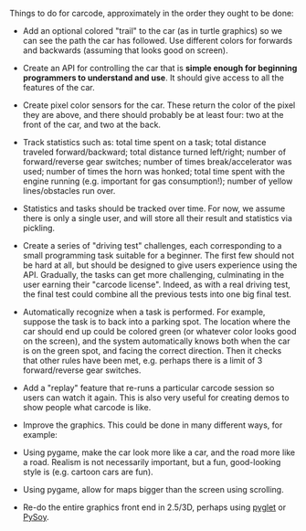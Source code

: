 Things to do for carcode, approximately in the order they ought to be done:

  * Add an optional colored "trail" to the car (as in turtle graphics) so we can see the path the car has followed. Use different colors for forwards and backwards (assuming that looks good on screen).

  * Create an API for controlling the car that is **simple enough for beginning programmers to understand and use**. It should give access to all the features of the car.

  * Create pixel color sensors for the car. These return the color of the pixel they are above, and there should probably be at least four: two at the front of the car, and two at the back.

  * Track statistics such as: total time spent on a task; total distance traveled forward/backward; total distance turned left/right; number of forward/reverse gear switches; number of times break/accelerator was used; number of times the horn was honked; total time spent with the engine running (e.g. important for gas consumption!); number of yellow lines/obstacles run over.

  * Statistics and tasks should be tracked over time. For now, we assume there is only a single user, and will store all their result and statistics via pickling.

  * Create a series of "driving test" challenges, each corresponding to a small programming task suitable for a beginner. The first few should not be hard at all, but should be designed to give users experience using the API. Gradually, the tasks can get more challenging, culminating in the user earning their "carcode license". Indeed, as with a real driving test, the final test could combine all the previous tests into one big final test.

  * Automatically recognize when a task is performed. For example, suppose the task is to back into a parking spot. The location where the car should end up could be colored green (or whatever color looks good on the screen), and the system automatically knows both when the car is on the green spot, and facing the correct direction. Then it checks that other rules have been met, e.g. perhaps there is a limit of 3 forward/reverse gear switches.

  * Add a "replay" feature that re-runs a particular carcode session so users can watch it again. This is also very useful for creating demos to show people what carcode is like.

  * Improve the graphics. This could be done in many different ways, for example:

  * Using pygame, make the car look more like a car, and the road more like a road. Realism is not necessarily important, but a fun, good-looking style is (e.g. cartoon cars are fun).

  * Using pygame, allow for maps bigger than the screen using scrolling.

  * Re-do the entire graphics front end in 2.5/3D, perhaps using [pyglet](http://www.pyglet.org/) or [PySoy](http://www.pysoy.org/).